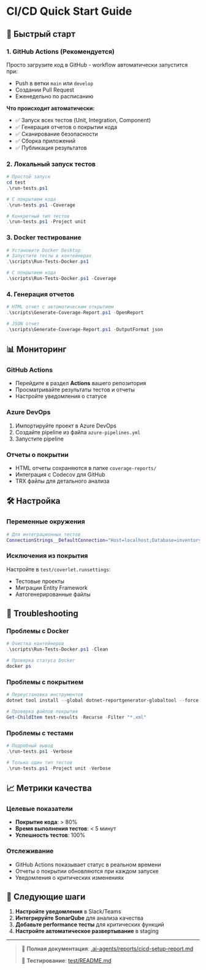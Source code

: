 # CI/CD Quick Start Guide

## 🚀 Быстрый старт

### 1. GitHub Actions (Рекомендуется)

Просто загрузите код в GitHub - workflow автоматически запустится при:
- Push в ветки `main` или `develop`
- Создании Pull Request
- Еженедельно по расписанию

**Что происходит автоматически:**
- ✅ Запуск всех тестов (Unit, Integration, Component)
- ✅ Генерация отчетов о покрытии кода
- ✅ Сканирование безопасности
- ✅ Сборка приложений
- ✅ Публикация результатов

### 2. Локальный запуск тестов

```powershell
# Простой запуск
cd test
.\run-tests.ps1

# С покрытием кода
.\run-tests.ps1 -Coverage

# Конкретный тип тестов
.\run-tests.ps1 -Project unit
```

### 3. Docker тестирование

```powershell
# Установите Docker Desktop
# Запустите тесты в контейнерах
.\scripts\Run-Tests-Docker.ps1

# С покрытием кода
.\scripts\Run-Tests-Docker.ps1 -Coverage
```

### 4. Генерация отчетов

```powershell
# HTML отчет с автоматическим открытием
.\scripts\Generate-Coverage-Report.ps1 -OpenReport

# JSON отчет
.\scripts\Generate-Coverage-Report.ps1 -OutputFormat json
```

## 📊 Мониторинг

### GitHub Actions
- Перейдите в раздел **Actions** вашего репозитория
- Просматривайте результаты тестов и отчеты
- Настройте уведомления о статусе

### Azure DevOps
1. Импортируйте проект в Azure DevOps
2. Создайте pipeline из файла `azure-pipelines.yml`
3. Запустите pipeline

### Отчеты о покрытии
- HTML отчеты сохраняются в папке `coverage-reports/`
- Интеграция с Codecov для GitHub
- TRX файлы для детального анализа

## 🛠 Настройка

### Переменные окружения
```bash
# Для интеграционных тестов
ConnectionStrings__DefaultConnection="Host=localhost;Database=inventory_test;Username=postgres;Password=postgres"
```

### Исключения из покрытия
Настройте в `test/coverlet.runsettings`:
- Тестовые проекты
- Миграции Entity Framework
- Автогенерированные файлы

## 🔧 Troubleshooting

### Проблемы с Docker
```powershell
# Очистка контейнеров
.\scripts\Run-Tests-Docker.ps1 -Clean

# Проверка статуса Docker
docker ps
```

### Проблемы с покрытием
```powershell
# Переустановка инструментов
dotnet tool install --global dotnet-reportgenerator-globaltool --force

# Проверка файлов покрытия
Get-ChildItem test-results -Recurse -Filter "*.xml"
```

### Проблемы с тестами
```powershell
# Подробный вывод
.\run-tests.ps1 -Verbose

# Только один тип тестов
.\run-tests.ps1 -Project unit -Verbose
```

## 📈 Метрики качества

### Целевые показатели
- **Покрытие кода**: > 80%
- **Время выполнения тестов**: < 5 минут
- **Успешность тестов**: 100%

### Отслеживание
- GitHub Actions показывает статус в реальном времени
- Отчеты о покрытии обновляются при каждом запуске
- Уведомления о критических изменениях

## 🎯 Следующие шаги

1. **Настройте уведомления** в Slack/Teams
2. **Интегрируйте SonarQube** для анализа качества
3. **Добавьте performance тесты** для критических функций
4. **Настройте автоматическое развертывание** в staging

---

> 📖 **Полная документация**: [.ai-agents/reports/cicd-setup-report.md](.ai-agents/reports/cicd-setup-report.md)
> 
> 🧪 **Тестирование**: [test/README.md](test/README.md)
